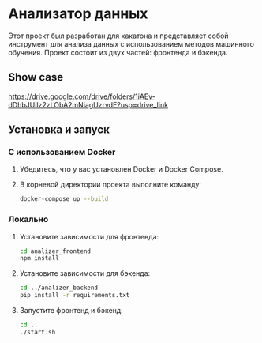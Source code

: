 # Анализатор данных

Этот проект был разработан для хакатона и представляет собой инструмент для анализа данных с использованием методов машинного обучения. Проект состоит из двух частей: фронтенда и бэкенда.

## Show case

https://drive.google.com/drive/folders/1iAEv-dDhbJUiIz2zLObA2mNiagUzrvdE?usp=drive_link

## Установка и запуск

### С использованием Docker

1. Убедитесь, что у вас установлен Docker и Docker Compose.
2. В корневой директории проекта выполните команду:

    ```sh
    docker-compose up --build
    ```

### Локально

1. Установите зависимости для фронтенда:

    ```sh
    cd analizer_frontend
    npm install
    ```

2. Установите зависимости для бэкенда:

    ```sh
    cd ../analizer_backend
    pip install -r requirements.txt
    ```

3. Запустите фронтенд и бэкенд:

    ```sh
    cd ..
    ./start.sh
    ```

## Использование

1. Перейдите на [http://localhost:3000](http://localhost:3000) для доступа к фронтенду.
2. Загрузите файл в формате CSV или Excel на главной странице.
3. Перейдите к статистическому анализу данных.
4. Выберите колонки для анализа и тип графика.
5. Перейдите к анализу данных методами машинного обучения.

## Команды

- `npm start` - Запуск фронтенда в режиме разработки.
- `npm run build` - Сборка фронтенда для продакшена.
- `python3 main.py` - Запуск бэкенда.


## Авторы

- Сафронов Илья (бэкенд/фронтенд)
- Блувштейн Елизавета (ml)
- Кулаков Дмитрий (ml)

